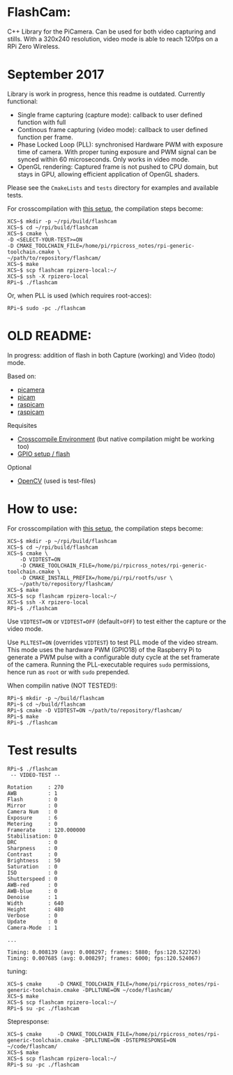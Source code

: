 # FlashCam:
C++ Library for the PiCamera. Can be used for both video capturing and stills. 
With a 320x240 resolution, video mode is able to reach 120fps on a RPi Zero Wireless.


# September 2017
Library is work in progress, hence this readme is outdated. Currently functional:
- Single frame capturing (capture mode): callback to user defined function with full
- Continous frame capturing (video mode): callback to user defined function per frame.
- Phase Locked Loop (PLL): synchronised Hardware PWM with exposure time of camera. With proper tuning exposure and PWM signal can be synced within 60 microseconds. Only works in video mode.
- OpenGL rendering: Captured frame is not pushed to CPU domain, but stays in GPU, allowing efficient application of OpenGL shaders.  

Please see the `CmakeLists` and `tests` directory for examples and available tests.

For crosscompilation with [this setup](https://github.com/HesselM/rpicross_notes), the compilation steps become:

```
XCS~$ mkdir -p ~/rpi/build/flashcam
XCS~$ cd ~/rpi/build/flashcam
XCS~$ cmake \
-D <SELECT-YOUR-TEST>=ON
-D CMAKE_TOOLCHAIN_FILE=/home/pi/rpicross_notes/rpi-generic-toolchain.cmake \
~/path/to/repository/flashcam/
XCS~$ make
XCS~$ scp flashcam rpizero-local:~/
XCS~$ ssh -X rpizero-local
RPi~$ ./flashcam
``` 

Or, when PLL is used (which requires root-acces):
```
RPi~$ sudo -pc ./flashcam
```

# OLD README:
In progress: addition of flash in both Capture (working) and Video (todo) mode.

Based on:
- [picamera](https://github.com/waveform80/picamera/)
- [picam](https://github.com/HesselM/picam)
- [raspicam](https://github.com/cedricve/raspicam)
- [raspicam](https://github.com/raspberrypi/userland)

Requisites
- [Crosscompile Environment](https://github.com/HesselM/rpicross_notes) (but native compilation might be working too)
- [GPIO setup / flash](http://picamera.readthedocs.io/en/latest/recipes2.html?highlight=flash#using-a-flash-with-the-camera)

Optional
- [OpenCV](https://github.com/HesselM/rpicross_notes) (used is test-files)


# How to use:

For crosscompilation with [this setup](https://github.com/HesselM/rpicross_notes), the compilation steps become:

```
XCS~$ mkdir -p ~/rpi/build/flashcam
XCS~$ cd ~/rpi/build/flashcam
XCS~$ cmake \
    -D VIDTEST=ON
    -D CMAKE_TOOLCHAIN_FILE=/home/pi/rpicross_notes/rpi-generic-toolchain.cmake \
    -D CMAKE_INSTALL_PREFIX=/home/pi/rpi/rootfs/usr \
    ~/path/to/repository/flashcam/
XCS~$ make
XCS~$ scp flashcam rpizero-local:~/
XCS~$ ssh -X rpizero-local
RPi~$ ./flashcam
``` 

Use `VIDTEST=ON` or `VIDTEST=OFF` (default=`OFF`) to test either the capture or the video mode.

Use `PLLTEST=ON` (overrides `VIDTEST`) to test PLL mode of the video stream. This mode uses the hardware PWM (GPIO18) of the Raspberry Pi to generate a PWM pulse with a configurable duty cycle at the set framerate of the camera. Running the PLL-executable requires `sudo` permissions, hence run as `root` or with `sudo` prepended. 

When compilin native (NOT TESTED!):

```
RPi~$ mkdir -p ~/build/flashcam
RPi~$ cd ~/build/flashcam
RPi~$ cmake -D VIDTEST=ON ~/path/to/repository/flashcam/
RPi~$ make
RPi~$ ./flashcam
```

# Test results

```
RPi~$ ./flashcam 
 -- VIDEO-TEST -- 

Rotation     : 270
AWB          : 1
Flash        : 0
Mirror       : 0
Camera Num   : 0
Exposure     : 6
Metering     : 0
Framerate    : 120.000000
Stabilisation: 0
DRC          : 0
Sharpness    : 0
Contrast     : 0
Brightness   : 50
Saturation   : 0
ISO          : 0
Shutterspeed : 0
AWB-red      : 0
AWB-blue     : 0
Denoise      : 1
Width        : 640
Height       : 480
Verbose      : 0
Update       : 0
Camera-Mode  : 1

...

Timing: 0.008139 (avg: 0.008297; frames: 5880; fps:120.522726)
Timing: 0.007685 (avg: 0.008297; frames: 6000; fps:120.524067)
```


tuning:
```
XCS~$ cmake     -D CMAKE_TOOLCHAIN_FILE=/home/pi/rpicross_notes/rpi-generic-toolchain.cmake -DPLLTUNE=ON ~/code/flashcam/
XCS~$ make
XCS~$ scp flashcam rpizero-local:~/
RPi~$ su -pc ./flashcam

```
Stepresponse:
```
XCS~$ cmake     -D CMAKE_TOOLCHAIN_FILE=/home/pi/rpicross_notes/rpi-generic-toolchain.cmake -DPLLTUNE=ON -DSTEPRESPONSE=ON  ~/code/flashcam/
XCS~$ make
XCS~$ scp flashcam rpizero-local:~/
RPi~$ su -pc ./flashcam
```


